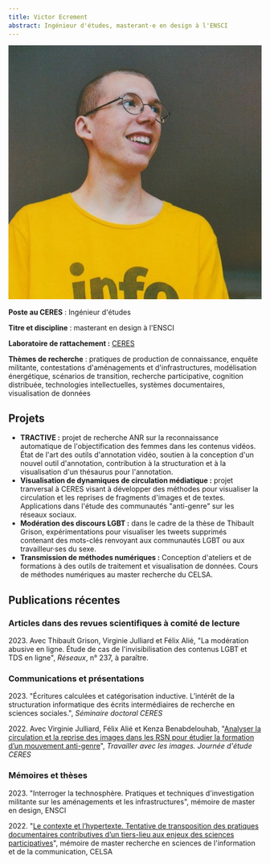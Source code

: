 ```yaml
---
title: Victor Ecrement
abstract: Ingénieur d'études, masterant·e en design à l'ENSCI
---
```


![](victor-ecrement.jpg)

**Poste au CERES** : Ingénieur d'études

**Titre et discipline** : masterant en design à l'ENSCI

**Laboratoire de rattachement :** [CERES](https://ceres-sorbonne.github.io/)

**Thèmes de recherche** : pratiques de production de connaissance, enquête militante, contestations d'aménagements et d'infrastructures, modélisation énergétique, scénarios de transition, recherche participative, cognition distribuée, technologies intellectuelles, systèmes documentaires, visualisation de données

## Projets

- **TRACTIVE :** projet de recherche ANR sur la reconnaissance automatique de l'objectification des femmes dans les contenus vidéos. État de l'art des outils d'annotation vidéo, soutien à la conception d'un nouvel outil d'annotation, contribution à la structuration et à la visualisation d'un thésaurus pour l'annotation.
- **Visualisation de dynamiques de circulation médiatique :** projet tranversal à CERES visant à développer des méthodes pour visualiser la circulation et les reprises de fragments d'images et de textes. Applications dans l'étude des communautés "anti-genre" sur les réseaux sociaux.
- **Modération des discours LGBT :** dans le cadre de la thèse de Thibault Grison, expérimentations pour visualiser les tweets supprimés contenant des mots-clés renvoyant aux communautés LGBT ou aux travailleur·ses du sexe.
- **Transmission de méthodes numériques :** Conception d'ateliers et de formations à des outils de traitement et visualisation de données. Cours de méthodes numériques au master recherche du CELSA.

## Publications récentes

### Articles dans des revues scientifiques à comité de lecture

2023\. Avec Thibault Grison, Virginie Julliard et Félix Alié, "La modération abusive en ligne. Étude de cas de l'invisibilisation des contenus LGBT et TDS en ligne", *Réseaux*, n° 237, à paraître.

### Communications et présentations

2023\. "Écritures calculées et catégorisation inductive. L’intérêt de la structuration informatique des écrits intermédiaires de recherche en sciences sociales.", *Séminaire doctoral CERES*

2022\. Avec Virginie Julliard, Félix Alié et Kenza Benabdelouhab, "[Analyser la circulation et la reprise des images dans les RSN pour étudier la formation d’un mouvement anti-genre](https://www.sfsic.org/evenement/travailler-avec-les-images/)", *Travailler avec les images. Journée d'étude CERES*

### Mémoires et thèses

2023\. "Interroger la technosphère. Pratiques et techniques d'investigation militante sur les aménagements et les infrastructures", mémoire de master en design, ENSCI

2022\. "[Le contexte et l’hypertexte. Tentative de transposition des pratiques documentaires contributives d’un tiers-lieu aux enjeux des sciences participatives](https://dumas.ccsd.cnrs.fr/dumas-03878265)", mémoire de master recherche en sciences de l'information et de la communication, CELSA